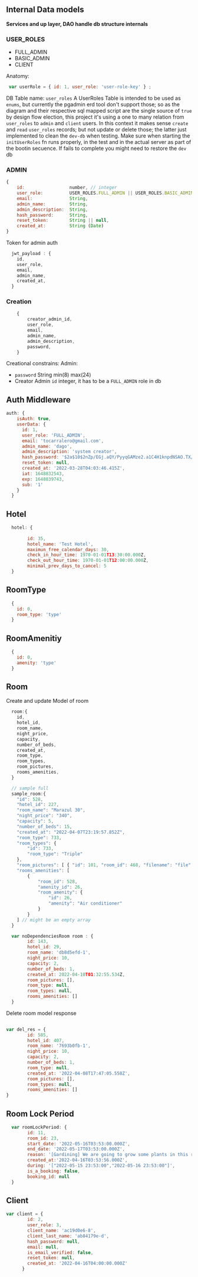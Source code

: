 ## Internal Data models 
**Services and up layer, DAO handle db structure internals**

### USER_ROLES
-   FULL_ADMIN
-   BASIC_ADMIN
-   CLIENT

Anatomy:
```js
 var userRole = { id: 1, user_role: 'user-role-key' } ;
```
DB Table name: `user_roles`
A UserRoles Table is intended to be used as `enums`, but currently the pgadmin erd tool don't support those; 
so as the diagram and their respective sql mapped script are the single source of `true` by design flow 
election, this project it's using a one to many relation from `user_roles` to `admin` and `client` users.
In this context it makes sense `create` and `read` `user_roles` records; but not update or delete those;
the latter just implemented to clean the `dev-db` when testing.
Make sure when starting the `initUserRoles` fn runs properly, in the test and in the actual server as part of 
the bootin secuence. If fails to complete you might need to restore the `dev` db


### ADMIN
```js
{   
    id:                 number, // integer
    user_role:          USER_ROLES.FULL_ADMIN || USER_ROLES.BASIC_ADMIN,
    email:              String,
    admin_name:         String,
    admin_description:  String,
    hash_password:      String,
    reset_token:        String || null,
    created_at:         String (Date)
}
```
Token for admin auth
```js
  jwt_payload : {
    id,
    user_role,
    email,
    admin_name,
    created_at,
  }
```

### Creation
```js
    {
        creator_admin_id,
        user_role,
        email,
        admin_name,
        admin_description,
        password,
    }
```
Creational constrains:
Admin:
-   `password` String min(8) max(24)
-   Creator Admin `id` integer, it has to be a `FULL_ADMIN` role in db


## Auth Middleware

```js
auth: {
    isAuth: true,
    userData: {
      id: 1,
      user_role: 'FULL_ADMIN',
      email: 'tocarralero@gmail.com',
      admin_name: 'dago',
      admin_description: 'system creator',
      hash_password: '$2a$10$2nZp/EGj.aQY/PyyqGAMze2.a1C4H1knpdNSAO.TX/92katjMo75C',
      reset_token: null,
      created_at: '2022-03-28T04:03:46.415Z',
      iat: 1648832543,
      exp: 1648839743,
      sub: '1'
    }
  }

```


## Hotel
```js
  hotel: {
    
        id: 35,
        hotel_name: 'Test Hotel',
        maximun_free_calendar_days: 30,
        check_in_hour_time: 1970-01-01T13:30:00.000Z,
        check_out_hour_time: 1970-01-01T12:00:00.000Z,
        minimal_prev_days_to_cancel: 5
  }

```
## RoomType
```js
  {
    id: 0,
    room_type: 'type'
  }
```

## RoomAmenitiy
```js
  {
    id: 0,
    amenity: 'type'
  }
```


## Room
Create and update Model of room
```js
  room:{
    id,
    hotel_id,
    room_name,
    night_price,
    capacity,
    number_of_beds,
    created_at,
    room_type,
    room_types,
    room_pictures,
    rooms_amenities,
  }

  // sample full
  sample_room:{
    "id": 528,
    "hotel_id": 227,
    "room_name": "Marazul 30",
    "night_price": "340",
    "capacity": 5,
    "number_of_beds": 15,
    "created_at": "2022-04-07T23:19:57.852Z",
    "room_type": 733,
    "room_types": {
        "id": 733,
        "room_type": "Triple"
    },
    "room_pictures": [ { "id": 101, "room_id": 468, "filename": "file" } ], // might be an empty array
    "rooms_amenities": [
        {
            "room_id": 528,
            "amenity_id": 26,
            "room_amenity": {
                "id": 26,
                "amenity": "Air conditioner"
            }
        }
    ] // might be an empty array
  }

  var noDependenciesRoom room : {
        id: 143,
        hotel_id: 29,
        room_name: 'db8d5efd-1',
        night_price: 10,
        capacity: 2,
        number_of_beds: 1,
        created_at: 2022-04-10T01:32:55.534Z,
        room_pictures: [],
        room_type: null,
        room_types: null,
        rooms_amenities: []
  }


```

Delete room model response


```js
  
var del_res = {
        id: 585,
        hotel_id: 407,
        room_name: '7693b0fb-1',
        night_price: 10,
        capacity: 2,
        number_of_beds: 1,
        room_type: null,
        created_at: '2022-04-08T17:47:05.558Z',
        room_pictures: [],
        room_types: null,
        rooms_amenities: []
}
```

## Room Lock Period

```js
  var roomLockPeriod: {
        id: 11,
        room_id: 23,
        start_date: '2022-05-16T03:53:00.000Z',
        end_date: '2022-05-17T03:53:00.000Z',
        reason: '[Gardining] We are going to grow some plants in this room',
        created_at:'2022-04-16T03:53:56.000Z',
        during: '["2022-05-15 23:53:00","2022-05-16 23:53:00"]',
        is_a_booking: false,
        booking_id: null
  }
```

## Client
```js
var client = {
        id: 2,
        user_role: 3,
        client_name: 'ac19d0e6-8',
        client_last_name: 'ab84179e-d',
        hash_password: null,
        email: null,
        is_email_verified: false,
        reset_token: null,
        created_at: '2022-04-16T04:00:00.000Z'
      }
```